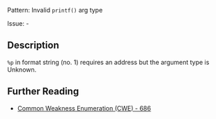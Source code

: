 Pattern: Invalid `printf()` arg type

Issue: -

## Description

`%p` in format string (no. 1) requires an address but the argument type is Unknown.

## Further Reading

* [Common Weakness Enumeration (CWE) - 686](https://cwe.mitre.org/data/definitions/686.html)